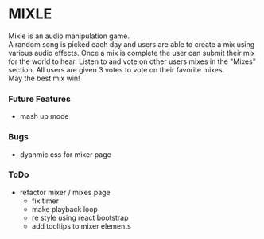 # MIXLE
Mixle is an audio manipulation game.  
A random song is picked each day and users are able to create a mix using various audio effects.
Once a mix is complete the user can submit their mix for the world to hear.
Listen to and vote on other users mixes in the "Mixes" section.
All users are given 3 votes to vote on their favorite mixes.  
May the best mix win!


### Future Features
- mash up mode

### Bugs
- dyanmic css for mixer page

### ToDo
- refactor mixer / mixes page
    - fix timer
    - make playback loop
    - re style using react bootstrap
    - add tooltips to mixer elements

